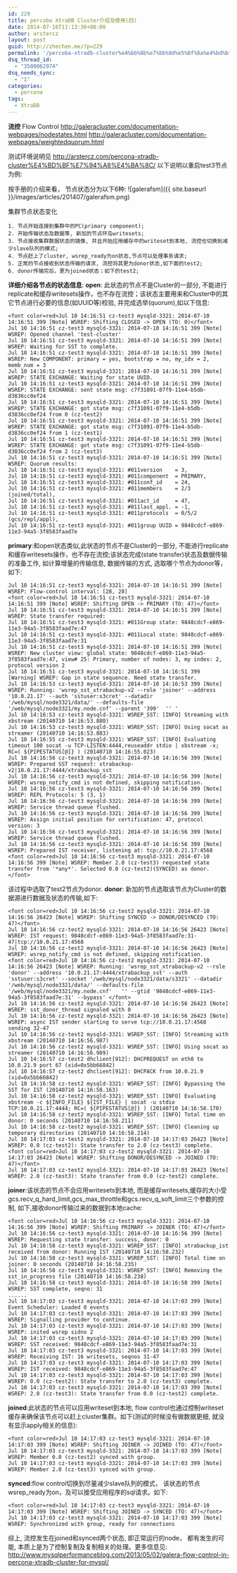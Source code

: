 ```yaml
---
id: 229
title: percoba XtraDB Cluster介绍及使用(四)
date: 2014-07-16T11:13:36+08:00
author: arstercz
layout: post
guid: http://zhechen.me/?p=229
permalink: '/percoba-xtradb-cluster%e4%bb%8b%e7%bb%8d%e5%8f%8a%e4%bd%bf%e7%94%a8%e5%9b%9b/'
dsq_thread_id:
  - "3580062974"
dsq_needs_sync:
  - "1"
categories:
  - percona
tags:
  - XtraDB
---
```

<strong>流控</strong>
Flow Control
<a href="http://galeracluster.com/documentation-webpages/nodestates.html"><font color="green">http://galeracluster.com/documentation-webpages/nodestates.html</font></a>
<a href="http://galeracluster.com/documentation-webpages/weightedquorum.html"><font color="green">http://galeracluster.com/documentation-webpages/weightedquorum.html</font></a>

测试环境说明见 <a href="http://arstercz.com/percona-xtradb-cluster%E4%BD%BF%E7%94%A8%E4%BA%8C/">http://arstercz.com/percona-xtradb-cluster%E4%BD%BF%E7%94%A8%E4%BA%8C/</a>
以下说明以重启test3节点为例:

按手册的介绍来看， 节点状态分为以下6种:
![galerafsm]({{ site.baseurl }}/images/articles/201407/galerafsm.png)

集群节点状态变化

```
1. 节点开始连接到集群中的PC(primary component);
2. 开始传输状态及数据等, 新加的节点环岛writesets;
3. 节点接收集群数据状态的镜像, 并且开始应用缓存中的writeset到本地, 流控也切换到减少slave队列的模式;
4. 节点赶上了cluster, wsrep_ready为on状态,节点可以处理事务请求;
5. 正常的节点接收到状态传输的请求, 流控将其更为donor状态,如下面的test2;
6. donor传输完后，更为joined状态；如下的test2;
```

<strong>详细介绍各节点的状态信息</strong>:
<strong>open</strong>: 此状态的节点不是Cluster的一部分, 不能进行replicate和缓存writesets操作，也不存在流控；该状态主要用来和Cluster中的其它节点进行必要的信息(如UUID等)校验, 并完成选举(quorum),如以下信息:
```
<font color=red>Jul 10 14:16:51 cz-test3 mysqld-3321: 2014-07-10 14:16:51 399 [Note] WSREP: Shifting CLOSED -> OPEN (TO: 0)</font>
Jul 10 14:16:51 cz-test3 mysqld-3321: 2014-07-10 14:16:51 399 [Note] WSREP: Opened channel 'test-cluster'
Jul 10 14:16:51 cz-test3 mysqld-3321: 2014-07-10 14:16:51 399 [Note] WSREP: Waiting for SST to complete.
Jul 10 14:16:51 cz-test3 mysqld-3321: 2014-07-10 14:16:51 399 [Note] WSREP: New COMPONENT: primary = yes, bootstrap = no, my_idx = 2, memb_num = 3
Jul 10 14:16:51 cz-test3 mysqld-3321: 2014-07-10 14:16:51 399 [Note] WSREP: STATE EXCHANGE: Waiting for state UUID.
Jul 10 14:16:51 cz-test3 mysqld-3321: 2014-07-10 14:16:51 399 [Note] WSREP: STATE EXCHANGE: sent state msg: c7f31091-07f9-11e4-b5db-d3836cc0ef24
Jul 10 14:16:51 cz-test3 mysqld-3321: 2014-07-10 14:16:51 399 [Note] WSREP: STATE EXCHANGE: got state msg: c7f31091-07f9-11e4-b5db-d3836cc0ef24 from 0 (cz-test2)
Jul 10 14:16:51 cz-test3 mysqld-3321: 2014-07-10 14:16:51 399 [Note] WSREP: STATE EXCHANGE: got state msg: c7f31091-07f9-11e4-b5db-d3836cc0ef24 from 1 (cz-test1)
Jul 10 14:16:51 cz-test3 mysqld-3321: 2014-07-10 14:16:51 399 [Note] WSREP: STATE EXCHANGE: got state msg: c7f31091-07f9-11e4-b5db-d3836cc0ef24 from 2 (cz-test3)
Jul 10 14:16:51 cz-test3 mysqld-3321: 2014-07-10 14:16:51 399 [Note] WSREP: Quorum results:
Jul 10 14:16:51 cz-test3 mysqld-3321: #011version    = 3,
Jul 10 14:16:51 cz-test3 mysqld-3321: #011component  = PRIMARY,
Jul 10 14:16:51 cz-test3 mysqld-3321: #011conf_id    = 24,
Jul 10 14:16:51 cz-test3 mysqld-3321: #011members    = 2/3 (joined/total),
Jul 10 14:16:51 cz-test3 mysqld-3321: #011act_id     = 47,
Jul 10 14:16:51 cz-test3 mysqld-3321: #011last_appl. = -1,
Jul 10 14:16:51 cz-test3 mysqld-3321: #011protocols  = 0/5/2 (gcs/repl/appl),
Jul 10 14:16:51 cz-test3 mysqld-3321: #011group UUID = 9848cdcf-e869-11e3-94a5-3f8583faad7e
```
<strong>primary</strong>:和open状态类似,此状态的节点不是Cluster的一部分, 不能进行replicate和缓存writesets操作，也不存在流控;该状态完成(state transfer)状态及数据传输的准备工作, 如计算增量的传输信息, 数据传输的方式, 选取哪个节点为donor等，如下:
```
Jul 10 14:16:51 cz-test3 mysqld-3321: 2014-07-10 14:16:51 399 [Note] WSREP: Flow-control interval: [28, 28]
<font color=red>Jul 10 14:16:51 cz-test3 mysqld-3321: 2014-07-10 14:16:51 399 [Note] WSREP: Shifting OPEN -> PRIMARY (TO: 47)</font>
Jul 10 14:16:51 cz-test3 mysqld-3321: 2014-07-10 14:16:51 399 [Note] WSREP: State transfer required: 
Jul 10 14:16:51 cz-test3 mysqld-3321: #011Group state: 9848cdcf-e869-11e3-94a5-3f8583faad7e:47
Jul 10 14:16:51 cz-test3 mysqld-3321: #011Local state: 9848cdcf-e869-11e3-94a5-3f8583faad7e:31
Jul 10 14:16:51 cz-test3 mysqld-3321: 2014-07-10 14:16:51 399 [Note] WSREP: New cluster view: global state: 9848cdcf-e869-11e3-94a5-3f8583faad7e:47, view# 25: Primary, number of nodes: 3, my index: 2, protocol version 2
Jul 10 14:16:51 cz-test3 mysqld-3321: 2014-07-10 14:16:51 399 [Warning] WSREP: Gap in state sequence. Need state transfer.
Jul 10 14:16:53 cz-test3 mysqld-3321: 2014-07-10 14:16:53 399 [Note] WSREP: Running: 'wsrep_sst_xtrabackup-v2 --role 'joiner' --address '10.0.21.17' --auth 'sstuser:s3cret' --datadir '/web/mysql/node3321/data/' --defaults-file '/web/mysql/node3321/my.node.cnf' --parent '399'  '' '
Jul 10 14:16:53 cz-test3 mysqld-3321: WSREP_SST: [INFO] Streaming with xbstream (20140710 14:16:53.880)
Jul 10 14:16:53 cz-test3 mysqld-3321: WSREP_SST: [INFO] Using socat as streamer (20140710 14:16:53.883)
Jul 10 14:16:55 cz-test3 mysqld-3321: WSREP_SST: [INFO] Evaluating timeout 100 socat -u TCP-LISTEN:4444,reuseaddr stdio | xbstream -x; RC=( ${PIPESTATUS[@]} ) (20140710 14:16:55.023)
Jul 10 14:16:56 cz-test3 mysqld-3321: 2014-07-10 14:16:56 399 [Note] WSREP: Prepared SST request: xtrabackup-v2|10.0.21.17:4444/xtrabackup_sst
Jul 10 14:16:56 cz-test3 mysqld-3321: 2014-07-10 14:16:56 399 [Note] WSREP: wsrep_notify_cmd is not defined, skipping notification.
Jul 10 14:16:56 cz-test3 mysqld-3321: 2014-07-10 14:16:56 399 [Note] WSREP: REPL Protocols: 5 (3, 1)
Jul 10 14:16:56 cz-test3 mysqld-3321: 2014-07-10 14:16:56 399 [Note] WSREP: Service thread queue flushed.
Jul 10 14:16:56 cz-test3 mysqld-3321: 2014-07-10 14:16:56 399 [Note] WSREP: Assign initial position for certification: 47, protocol version: 3
Jul 10 14:16:56 cz-test3 mysqld-3321: 2014-07-10 14:16:56 399 [Note] WSREP: Service thread queue flushed.
Jul 10 14:16:56 cz-test3 mysqld-3321: 2014-07-10 14:16:56 399 [Note] WSREP: Prepared IST receiver, listening at: tcp://10.0.21.17:4568
<font color=red>Jul 10 14:16:56 cz-test3 mysqld-3321: 2014-07-10 14:16:56 399 [Note] WSREP: Member 2.0 (cz-test3) requested state transfer from '*any*'. Selected 0.0 (cz-test2)(SYNCED) as donor.</font>
```
该过程中选取了test2节点为donor.
<strong>donor</strong>: 新加的节点选取该节点为Cluster的数据源进行数据及状态的传输,如下:
```
<font color=red>Jul 10 14:16:56 cz-test2 mysqld-3321: 2014-07-10 14:16:56 26423 [Note] WSREP: Shifting SYNCED -> DONOR/DESYNCED (TO: 47)</font>
Jul 10 14:16:56 cz-test2 mysqld-3321: 2014-07-10 14:16:56 26423 [Note] WSREP: IST request: 9848cdcf-e869-11e3-94a5-3f8583faad7e:31-47|tcp://10.0.21.17:4568
Jul 10 14:16:56 cz-test2 mysqld-3321: 2014-07-10 14:16:56 26423 [Note] WSREP: wsrep_notify_cmd is not defined, skipping notification.
<font color=red>Jul 10 14:16:56 cz-test2 mysqld-3321: 2014-07-10 14:16:56 26423 [Note] WSREP: Running: 'wsrep_sst_xtrabackup-v2 --role 'donor' --address '10.0.21.17:4444/xtrabackup_sst' --auth 'sstuser:s3cret' --socket '/web/mysql/node3321/data/s3321' --datadir '/web/mysql/node3321/data/' --defaults-file '/web/mysql/node3321/my.node.cnf'   '' --gtid '9848cdcf-e869-11e3-94a5-3f8583faad7e:31' --bypass' </font>
Jul 10 14:16:56 cz-test2 mysqld-3321: 2014-07-10 14:16:56 26423 [Note] WSREP: sst_donor_thread signaled with 0
Jul 10 14:16:56 cz-test2 mysqld-3321: 2014-07-10 14:16:56 26423 [Note] WSREP: async IST sender starting to serve tcp://10.0.21.17:4568 sending 32-47
Jul 10 14:16:56 cz-test2 mysqld-3321: WSREP_SST: [INFO] Streaming with xbstream (20140710 14:16:56.987)
Jul 10 14:16:56 cz-test2 mysqld-3321: WSREP_SST: [INFO] Using socat as streamer (20140710 14:16:56.989)
Jul 10 14:16:57 cz-test2 dhclient[912]: DHCPREQUEST on eth0 to 10.0.21.9 port 67 (xid=0x5bb66842)
Jul 10 14:16:57 cz-test2 dhclient[912]: DHCPACK from 10.0.21.9 (xid=0x5bb66842)
Jul 10 14:16:58 cz-test2 mysqld-3321: WSREP_SST: [INFO] Bypassing the SST for IST (20140710 14:16:58.163)
Jul 10 14:16:58 cz-test2 mysqld-3321: WSREP_SST: [INFO] Evaluating xbstream -c ${INFO_FILE} ${IST_FILE} | socat -u stdio TCP:10.0.21.17:4444; RC=( ${PIPESTATUS[@]} ) (20140710 14:16:58.170)
Jul 10 14:16:58 cz-test2 mysqld-3321: WSREP_SST: [INFO] Total time on donor: 0 seconds (20140710 14:16:58.211)
Jul 10 14:16:58 cz-test2 mysqld-3321: WSREP_SST: [INFO] Cleaning up temporary directories (20140710 14:16:58.214)
Jul 10 14:17:03 cz-test2 mysqld-3321: 2014-07-10 14:17:03 26423 [Note] WSREP: 0.0 (cz-test2): State transfer to 2.0 (cz-test3) complete.
<font color=red>Jul 10 14:17:03 cz-test2 mysqld-3321: 2014-07-10 14:17:03 26423 [Note] WSREP: Shifting DONOR/DESYNCED -> JOINED (TO: 47)</font>
Jul 10 14:17:03 cz-test2 mysqld-3321: 2014-07-10 14:17:03 26423 [Note] WSREP: 2.0 (cz-test3): State transfer from 0.0 (cz-test2) complete.
```
<strong>joiner</strong>:该状态的节点不会应用writesets到本地, 而是缓存writesets,缓存的大小受gcs.recv_q_hard_limit,gcs_max_throttle和gcs.recv_q_soft_limit三个参数的控制, 如下,接收donor传输过来的数据到本地cache:
```
<font color=red>Jul 10 14:16:56 cz-test3 mysqld-3321: 2014-07-10 14:16:56 399 [Note] WSREP: Shifting PRIMARY -> JOINER (TO: 47)</font>
Jul 10 14:16:56 cz-test3 mysqld-3321: 2014-07-10 14:16:56 399 [Note] WSREP: Requesting state transfer: success, donor: 0
Jul 10 14:16:58 cz-test3 mysqld-3321: WSREP_SST: [INFO] xtrabackup_ist received from donor: Running IST (20140710 14:16:58.232)
Jul 10 14:16:58 cz-test3 mysqld-3321: WSREP_SST: [INFO] Total time on joiner: 0 seconds (20140710 14:16:58.235)
Jul 10 14:16:58 cz-test3 mysqld-3321: WSREP_SST: [INFO] Removing the sst_in_progress file (20140710 14:16:58.238)
Jul 10 14:16:58 cz-test3 mysqld-3321: 2014-07-10 14:16:58 399 [Note] WSREP: SST complete, seqno: 31
......
Jul 10 14:17:03 cz-test3 mysqld-3321: 2014-07-10 14:17:03 399 [Note] Event Scheduler: Loaded 0 events
Jul 10 14:17:03 cz-test3 mysqld-3321: 2014-07-10 14:17:03 399 [Note] WSREP: Signalling provider to continue.
Jul 10 14:17:03 cz-test3 mysqld-3321: 2014-07-10 14:17:03 399 [Note] WSREP: inited wsrep sidno 2
Jul 10 14:17:03 cz-test3 mysqld-3321: 2014-07-10 14:17:03 399 [Note] WSREP: SST received: 9848cdcf-e869-11e3-94a5-3f8583faad7e:31
Jul 10 14:17:03 cz-test3 mysqld-3321: 2014-07-10 14:17:03 399 [Note] WSREP: Receiving IST: 16 writesets, seqnos 31-47
Jul 10 14:17:03 cz-test3 mysqld-3321: 2014-07-10 14:17:03 399 [Note] WSREP: IST received: 9848cdcf-e869-11e3-94a5-3f8583faad7e:47
Jul 10 14:17:03 cz-test3 mysqld-3321: 2014-07-10 14:17:03 399 [Note] WSREP: 0.0 (cz-test2): State transfer to 2.0 (cz-test3) complete.
Jul 10 14:17:03 cz-test3 mysqld-3321: 2014-07-10 14:17:03 399 [Note] WSREP: 2.0 (cz-test3): State transfer from 0.0 (cz-test2) complete.
```

<strong>joined</strong>:此状态的节点可以应用writeset到本地, flow control也通过控制writeset缓存来确保该节点可以赶上cluster集群。如下(测试的时候没有做数据更细, 就没有显示apply相关的信息):
```
<font color=red>Jul 10 14:17:03 cz-test3 mysqld-3321: 2014-07-10 14:17:03 399 [Note] WSREP: Shifting JOINER -> JOINED (TO: 47)</font>
Jul 10 14:17:03 cz-test3 mysqld-3321: 2014-07-10 14:17:03 399 [Note] WSREP: Member 0.0 (cz-test2) synced with group.
Jul 10 14:17:03 cz-test3 mysqld-3321: 2014-07-10 14:17:03 399 [Note] WSREP: Member 2.0 (cz-test3) synced with group.
```
<strong>synced</strong>:flow control切换到尽量减少slave队列的模式， 该状态的节点wsrep_ready为on，及可以接受应用程序的sql请求。如下:
```
<font color=red>Jul 10 14:17:03 cz-test3 mysqld-3321: 2014-07-10 14:17:03 399 [Note] WSREP: Shifting JOINED -> SYNCED (TO: 47)</font>
Jul 10 14:17:03 cz-test3 mysqld-3321: 2014-07-10 14:17:03 399 [Note] WSREP: Synchronized with group, ready for connections
```

综上, 流控发生在joined和synced两个状态, 即正常运行的node， 都有发生的可能, 本质上是为了控制复制及复制相关的处理。更多信息见: <a href="http://www.mysqlperformanceblog.com/2013/05/02/galera-flow-control-in-percona-xtradb-cluster-for-mysql/"><font color="green">http://www.mysqlperformanceblog.com/2013/05/02/galera-flow-control-in-percona-xtradb-cluster-for-mysql/</font></a>
